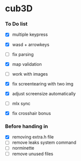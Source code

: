 # cub3D

### To Do list
- [x] multiple keypress
- [x] wasd + arrowkeys
- [ ] fix parsing
- [x] map validation
- [ ] work with images
- [x] fix screentearing with two img
- [x] adjust screensize automatically
- [ ] mlx sync

- [x] fix crosshair bonus


### Before handing in
- [x] removing extra.h file
- [ ] remove leaks system command
- [ ] norminette
- [ ] remove unused files
